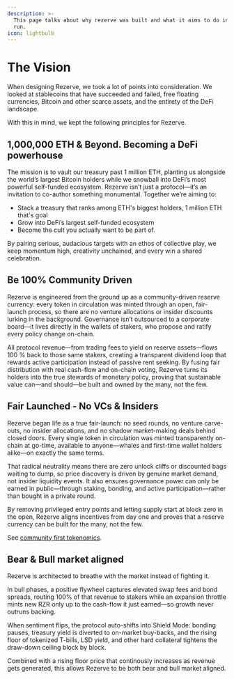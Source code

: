 ```yaml
---
description: >-
  This page talks about why rezerve was built and what it aims to do in the long
  run.
icon: lightbulb
---
```


# The Vision

When designing Rezerve, we took a lot of points into consideration. We looked at stablecoins that have succeeded and failed, free floating currencies, Bitcoin and other scarce assets, and the entirety of the DeFi landscape.

With this in mind, we kept the following principles for Rezerve.

## 1,000,000 ETH & Beyond. Becoming a DeFi powerhouse

The mission is to vault our treasury past 1 million ETH, planting us alongside the world’s largest Bitcoin holders while we snowball into DeFi’s most powerful self-funded ecosystem. Rezerve isn’t just a protocol—it’s an invitation to co-author something monumental. Together we’re aiming to:

* Stack a treasury that ranks among ETH's biggest holders, 1 million ETH that's goal
* Grow into DeFi’s largest self-funded ecosystem
* Become the cult you actually want to be part of.

By pairing serious, audacious targets with an ethos of collective play, we keep momentum high, creativity unchained, and every win a shared celebration.

## Be 100% Community Driven

Rezerve is engineered from the ground up as a community-driven reserve currency: every token in circulation was minted through an open, fair-launch process, so there are no venture allocations or insider discounts lurking in the background. Governance isn’t outsourced to a corporate board—it lives directly in the wallets of stakers, who propose and ratify every policy change on-chain.

All protocol revenue—from trading fees to yield on reserve assets—flows 100 % back to those same stakers, creating a transparent dividend loop that rewards active participation instead of passive rent seeking. By fusing fair distribution with real cash-flow and on-chain voting, Rezerve turns its holders into the true stewards of monetary policy, proving that sustainable value can—and should—be built and owned by the many, not the few.

## Fair Launched - No VCs & Insiders

Rezerve began life as a true fair-launch: no seed rounds, no venture carve-outs, no insider allocations, and no shadow market-making deals behind closed doors. Every single token in circulation was minted transparently on-chain at go-time, available to anyone—whales and first-time wallet holders alike—on exactly the same terms.

That radical neutrality means there are zero unlock cliffs or discounted bags waiting to dump, so price discovery is driven by genuine market demand, not insider liquidity events. It also ensures governance power can only be earned in public—through staking, bonding, and active participation—rather than bought in a private round.

By removing privileged entry points and letting supply start at block zero in the open, Rezerve aligns incentives from day one and proves that a reserve currency can be built for the many, not the few.

See [community first tokenomics](mechanics-rzr/community-first-tokenomics.md).

## Bear & Bull market aligned

Rezerve is architected to breathe with the market instead of fighting it.

In bull phases, a positive flywheel captures elevated swap fees and bond spreads, routing 100% of that revenue to stakers while an expansion throttle mints new RZR only up to the cash-flow it just earned—so growth never outruns backing.

When sentiment flips, the protocol auto-shifts into Shield Mode: bonding pauses, treasury yield is diverted to on-market buy-backs, and the rising floor of tokenized T-bills, LSD yield, and other hard collateral tightens the draw-down ceiling block by block.

Combined with a rising floor price that continously increases as revenue gets generated, this allows Rezerve to be both bear and bull market aligned.
